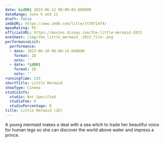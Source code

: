 ```yaml
---
date: &id001 2023-06-12 00:00:05.609000
dateRange: June 9 and 11
draft: false
imdbURL: https://www.imdb.com/title/tt5971474/
mpaaRating: PG
officialURL: https://movies.disney.com/the-little-mermaid-2023
oneSheet: /img/the_little_mermaid_-2023_film-.png
performanceList:
  performance:
  - date: 2023-06-10 00:00:14.848000
    format: 2D
    note: ''
  - date: *id001
    format: 2D
    note: ''
runningTime: 135
shortTitle: Little Mermaid
showType: Cinema
studioInfo:
  studio: Not Specified
  studioFee: 0
  studioPercentage: 0
title: Little Mermaid (2D)
---
```


A young mermaid makes a deal with a sea witch to trade her beautiful voice for human legs so she can discover the world above water and impress a prince.